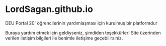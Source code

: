 # LordSagan.github.io
DEU Portal 20' öğrencilerinin yardımlaşması için kurulmuş bir platformdur 

Buraya yardım etmek için geldiyseniz, şimdiden teşekkürler! Site üzerinden verilen iletişim bilgileri ile benimle iletişime geçebilirsiniz.